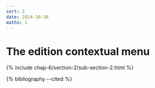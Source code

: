 ```yaml
---
sort: 2
date: 2024-10-30
maths: 1
---
```


# The edition contextual menu

{% include chap-6/section-2/sub-section-2.html %}

{% bibliography --cited %}

